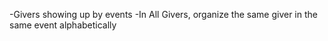 -Givers showing up by events
-In All Givers, organize the same giver in the same event alphabetically
